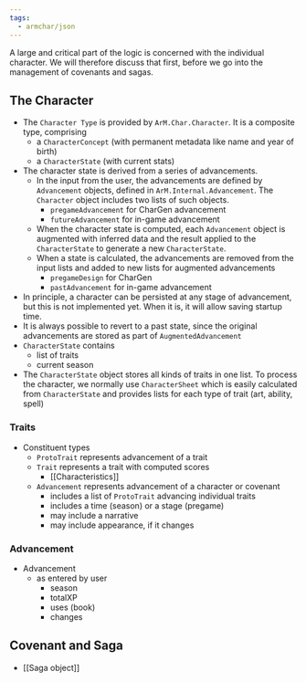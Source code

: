 ```yaml
---
tags:
  - armchar/json
---
```

A large and critical part of the logic is concerned with the individual character. We will therefore discuss that first, before we go into the management of covenants and sagas.
## The Character

+ The `Character Type` is provided by `ArM.Char.Character`.  It is a composite type, comprising
	+ a `CharacterConcept` (with permanent metadata like name and year of birth)
	+ a `CharacterState` (with current stats)
+ The character state is derived from a series of advancements.
	+ In the input from the user, the advancements are defined by `Advancement` objects, defined in `ArM.Internal.Advancement`. The `Character` object includes two lists of such objects.
		+ `pregameAdvancement` for CharGen advancement
		+ `futureAdvancement` for in-game advancement
	+ When the character state is computed, each `Advancement` object is augmented with inferred data and the result applied to the `CharacterState` to generate a new `CharacterState`.
	+ When a state is calculated, the advancements are removed from the input lists and added to new lists for augmented advancements
		+ `pregameDesign` for CharGen 
		+ `pastAdvancement` for in-game advancement
+ In principle, a character can be persisted at any stage of advancement, but this is not implemented yet.  When it is, it will allow saving startup time.
+ It is always possible to revert to a past state, since the original advancements are stored as part of `AugmentedAdvancement`
+ `CharacterState` contains
	+ list of traits
	+ current season
+ The `CharacterState` object stores all kinds of traits in one list. To process the character, we normally use `CharacterSheet` which is easily calculated from `CharacterState` and provides lists for each type of trait (art, ability, spell)

### Traits

+ Constituent types
	+ `ProtoTrait` represents advancement of a trait
	+ `Trait` represents a trait with computed scores
		+ [[Characteristics]]
	+ `Advancement` represents advancement of a character or covenant
		+ includes a list of `ProtoTrait` advancing individual traits
		+ includes a time (season) or a stage (pregame)
		+ may include a narrative
		+ may include appearance, if it changes

### Advancement	

+ Advancement
	+ as entered by user
		+ season 
		+ totalXP
		+ uses (book)
		+ changes 

## Covenant and Saga

+ [[Saga object]]
